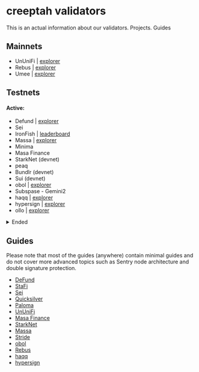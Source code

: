 # creeptah validators
This is an actual information about our validators. Projects. Guides
## Mainnets
- UnUniFi | [explorer](http://explorer.creeptah.xyz/UnUniFi/staking/ununifivaloper1ydtts8a9r5jr0qmls9cy60p2j9ewvg6mk0rsrd)
- Rebus | [explorer](http://explorer.creeptah.xyz/REBUS/staking/rebusvaloper1lx6v8y99xrylq3llapke5lnln4sht66f372gkg)
- Umee | [explorer](https://umee.explorers.guru/validator/umeevaloper1y5w9vx6qe0ta55z44l505lvmcl9qqjx48733ck)

## Testnets

#### Active:

- Defund | [explorer](https://defund.explorers.guru/validator/defundvaloper1k2eyun8cn54q9ry4vyn4k69u0g2j8gsu0ef9kv)
- Sei
- IronFish | [leaderboard](https://testnet.ironfish.network/users/43310)
- Massa | [explorer](https://massa.net/testnet/A12Lax9Re3KPvhST24dhNTf2beZavt2asbEWY3D8c7D6k29Y5a6N)
- Minima
- Masa Finance
- StarkNet (devnet)
- peaq
- Bundlr (devnet)
- Sui (devnet)
- obol | [explorer](https://prater.beaconcha.in/validator/a4df046bbea8bb831a6f4133bf8f05ff9dbc89abb77613052ed8f6c1ccbdb486d52c55a76395f5d13644d5361e5a16c7#attestations)
- Subspase - Gemini2
- haqq | [explorer](https://haqq.explorers.guru/validator/haqqvaloper13eqtwyfn74r87gqzpjertmhwzkwc3jrdfvkl0q)
- hypersign | [explorer](https://explorer.nodestake.top/hypersign-testnet/staking/hidvaloper1hm0hm24x3ejjtclz07ughwtltd9dslhkrpwf33)
- ollo | [explorer](http://explorer.creeptah.xyz/ollo/staking/ollovaloper1hm0hm24x3ejjtclz07ughwtltd9dslhk3nxkjg)
</details>

<details>
<summary>Ended</summary>

- Akash Network
- Stratos
- Quai Network - Bronse Age
- Archway
- Ares Protocol
- Paloma
- Subspace - Gemini1
- Quicksilver - KillerQueen
- StaFi - public testnet №1-3
- Stride - PoolParty

</details>

## Guides

Please note that most of the guides (anywhere) contain minimal guides and do not cover more advanced topics such as Sentry node architecture and double signature protection.
- [DeFund](https://github.com/glukosseth/testnet_guide/blob/main/cosmos/defund/install_node.md)
- [StaFi](https://github.com/glukosseth/testnet_guide/blob/main/cosmos/stafi/install_node.md)
- [Sei](https://github.com/glukosseth/testnet_guide/blob/main/cosmos/sei/install_node.md)
- [Quicksilver](https://github.com/glukosseth/testnet_guide/blob/main/cosmos/quicksilver/install_node.md)
- [Paloma](https://github.com/glukosseth/testnet_guide/blob/main/cosmos/paloma/install_node.md)
- [UnUniFi](https://github.com/glukosseth/testnet_guide/blob/main/cosmos/ununifi/install_node.md)
- [Masa Finance](https://github.com/glukosseth/testnet_guide/blob/main/masa_finance/install_node.md)
- [StarkNet](https://github.com/glukosseth/testnet_guide/blob/main/starknet/install_node.md)
- [Massa](https://github.com/glukosseth/testnet_guide/blob/main/massa/install_node.md)
- [Stride](https://github.com/glukosseth/testnet_guide/blob/main/cosmos/stride/install_node.md)
- [obol](https://github.com/glukosseth/testnet_guide/blob/main/obol/create_enr.md)
- [Rebus](https://github.com/glukosseth/testnet_guide/blob/main/cosmos/rebus/install_node.md)
- [haqq](https://github.com/glukosseth/testnet_guide/blob/main/cosmos/haqq/install_node.md)
- [hypersign](https://github.com/glukosseth/testnet_guide/tree/main/cosmos/hypersign/install_node.md)
